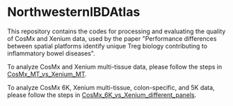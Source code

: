 # NorthwesternIBDAtlas

This repository contains the codes for processing and evaluating the quality of CosMx and Xenium data, used by the paper "Performance differences between spatial platforms identify unique Treg biology contributing to inflammatory bowel diseases".

To analyze CosMx and Xenium multi-tissue data, please follow the steps in [CosMx_MT_vs_Xenium_MT](https://github.com/luoyuanlab/NorthwesternIBDAtlas/tree/main/CosMx_MT_vs_Xenium_MT).

To analyze CosMx 6K, Xenium multi-tissue, colon-specific, and 5K data, please follow the steps in [CosMx_6K_vs_Xenium_different_panels](https://github.com/luoyuanlab/NorthwesternIBDAtlas/tree/main/CosMx_6K_vs_Xenium_different_panels).